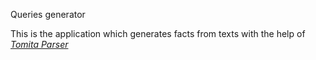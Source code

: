 Queries generator

This is the application which generates facts from texts with the help of [*Tomita Parser*](https://tech.yandex.ru/tomita/)